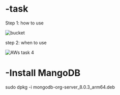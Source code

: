 # -task
Step 1: how to use

![bucket](https://github.com/user-attachments/assets/694576da-eea9-4344-baa5-15373af04cff)

step 2: when to use

![AWs task  4](https://github.com/user-attachments/assets/9c8dd3b9-c1ec-4d4d-a2f5-93669577af99)

# -Install MangoDB
sudo dpkg -i mongodb-org-server_8.0.3_arm64.deb


